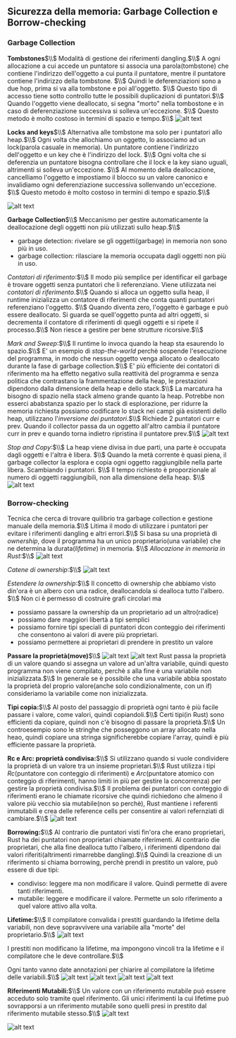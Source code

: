 ## Sicurezza della memoria: Garbage Collection e Borrow-checking
### Garbage Collection
**Tombstones**$\\$
Modalità di gestione dei riferimenti dangling.$\\$
A ogni allocazione a cui accede un puntatore si associa una parola(tombstone) che contiene l'indirizzo dell'oggetto a cui punta il puntatore, mentre il puntatore contiene l'indirizzo della tombstone. $\\$
Quindi le deferenziazioni sono a due hop, prima si va alla tombstone e poi all'oggetto. $\\$
Questo tipo di accesso tiene sotto controllo tutte le possibili duplicazioni di puntatori.$\\$
Quando l'oggetto viene deallocato, si segna "morto" nella tombostone e in caso di deferenziazione successiva si solleva un'eccezione. $\\$
Questo metodo è molto costoso in termini di spazio e tempo.$\\$
![alt text](image-263.png)

**Locks and keys**$\\$
Alternativa alle tombstone ma solo per i puntatori allo heap.$\\$
Ogni volta che allochiamo un oggetto, lo associamo ad un lock(parola casuale in memoria). Un puntatore contiene l'indirizzo dell'oggetto e un key che è l'indirizzo del lock. $\\$
Ogni volta che si deferenzia un puntatore bisogna controllare che il lock e la key siano uguali, altrimenti si solleva un'eccezione. $\\$
Al momento della deallocazione, cancelliamo l'oggetto e impostiamo il blocco su un valore canonico e invalidiamo ogni deferenziazione successiva sollenvando un'eccezione. $\\$
Questo metodo è molto costoso in termini di tempo e spazio.$\\$

![alt text](image-264.png)

**Garbage Collection**$\\$
Meccanismo per gestire automaticamente la deallocazione degli oggetti non più utilizzati sullo heap.$\\$
- garbage detection: rivelare se gli oggetti(garbage) in memoria non sono più in uso.
- garbage collection: rilasciare la memoria occupata dagli oggetti non più in uso.

*Contatori di riferimento*:$\\$
Il modo più semplice per identificar eil garbage è trovare oggetti senza puntatori che li referenziano. Viene utilizzata nei *contatori di riferimento*.$\\$
Quando si alloca un oggetto sulla heap, il runtime inizializza un contatore di riferimenti che conta quanti puntatori referenziano l'oggetto. $\\$
Quando diventa zero, l'oggetto è garbage e può essere deallocato. Si guarda se quell'oggetto punta ad altri oggetti, si decrementa il contatore di riferimenti di quegli oggetti e si ripete il processo.$\\$
Non riesce a gestire per bene strutture ricorsive.$\\$

*Mark and Sweep*:$\\$
Il runtime lo invoca quando la heap sta esaurendo lo spazio.$\\$
E' un esempio di *stop-the-world* perchè sospende l'esecuzione del programma, in modo che nessun oggetto venga allocato o deallocato durante la fase di garbage collection.$\\$
E' più efficiente dei contatori di riferimento ma ha effetto negativo sulla reattività del programma e senza politica che contrastano la frammentazione della heap, le prestazioni dipendono dalla dimensione della heap e dello stack.$\\$
La marcatura ha bisogno di spazio nella stack almeno grande quanto la heap. Potrebbe non esserci ababstanza spazio per lo stack di esplorazione, per ridurre la memoria richiesta possiamo codificare lo stack nei campi già esistenti dello heap, utilizzano l'*inversione dei puntatori*.$\\$
Richiede 2 puntatori curr e prev. Quando il collector passa da un oggetto all'altro cambia il puntatore curr in prev e quando torna indietro ripristina il puntatore prev.$\\$
![alt text](image-266.png)

*Stop and Copy*:$\\$
La heap viene divisa in due parti, una parte è occupata dagli oggetti e l'altra è libera. $\\$
Quando la metà corrente è quasi piena, il garbage collector la esplora e copia ogni oggetto raggiungibile nella parte libera. Scambiando i puntatori. $\\$
Il tempo richiesto è proporzionale al numero di oggetti raggiungibili, non alla dimensione della heap. $\\$
![alt text](image-265.png)

### Borrow-checking
Tecnica che cerca di trovare quilibrio tra garbage collection e gestione manuale della memoria.$\\$
Litima il modo di utilizzare i puntatori per evitare i riferimenti dangling e altri errori.$\\$
Si basa su una proprietà di *ownership*, dove il programma ha un unico proprietario(una variabile) che ne determina la durata(*lifetime*) in memoria. $\\$
*Allocazione in memoria in Rust*:$\\$
![alt text](image-267.png)

*Catene di ownership*:$\\$
![alt text](image-268.png)

*Estendere la ownership*:$\\$
Il concetto di ownership che abbiamo visto din'ora è un albero con una radice, deallocandola si dealloca tutto l'albero. $\\$
Non ci è permesso di costruire grafi circolari ma
- possiamo passare la ownership da un proprietario ad un altro(radice)
- possiamo dare maggiori libertà a tipi semplici
- possiamo fornire tipi speciali di puntatori dcon conteggio dei riferimenti che consentono ai valori di avere più proprietari.
- possiamo permettere ai proprietari di prendere in prestito un valore

**Passare la proprietà(move)**$\\$
![alt text](image-270.png)
![alt text](image-269.png)
Rust passa la proprietà di un valore quando si assegna un valore ad un'altra variabile, quindi questo programma non viene compilato, perchè $s$ alla fine è una variabile non inizializzata.$\\$
In generale se è possibile che una variabile abbia spostato la proprietà del proprio valore(anche solo condizionalmente, con un if) consideriamo la variabile come non inizializzata.

**Tipi copia:**$\\$
Al posto del passaggio di proprietà ogni tanto è più facile passare i valore, come valori, quindi copiandoli.$\\$
Certi tipi(in Rust) sono efficienti da copiare, quindi non c'è bisogno di passare la proprietà.$\\$
Un controesempio sono le stringhe che posseggono un array allocato nella heao, quindi copiare una stringa significherebbe copiare l'array, quindi è più efficiente passare la proprietà.

**Rc e Arc: proprietà condivisa:**$\\$
Si utilizzano quando si vuole condividere la proprietà di un valore tra un insieme proprietari.$\\$
Rust utilizza i tipi $Rc$(puntatore con conteggio di riferimenti) e $Arc$(puntatore atomico con conteggio di riferimenti, hanno limiti in più per gestire la concorrenza) per gestire la proprietà condivisa.$\\$
Il problema dei puntatori con conteggio di riferimenti erano le chiamate ricorsive che quindi richiedono che almeno il valore più vecchio sia mutabile(non so perchè), Rust mantiene i referenti immutabili e crea delle reference cells per consentire ai valori refernziati di cambiare.$\\$
![alt text](image-271.png)

**Borrowing:**$\\$
Al contrario die puntatori visti fin'ora che erano proprietari, Rust ha dei puntatori non proprietari chiamate riferimenti. Al contrario die proprietari, che alla fine dealloca tutto l'albero, i riferimenti dipendono dai valori riferiti(altrimenti rimarrebbe dangling).$\\$
Quindi la creazione di un riferimento si chiama borrowing, perchè prendi in prestito un valore, può essere di due tipi:
- condiviso: leggere ma non modificare il valore. Quindi permette di avere tanti riferimenti.
- mutabile: leggere e modificare il valore. Permette un solo riferimento a quel valore attivo alla volta.

**Lifetime:**$\\$
Il compilatore convalida i prestiti guardando la lifetime della variabili, non deve sopravvivere una variabile alla "morte" del proprietario.$\\$
![alt text](image-274.png)

I prestiti non modificano la lifetime, ma impongono vincoli tra la lifetime e il compilatore che le deve controllare.$\\$

Ogni tanto vanno date annotazioni per chiarire al compilatore la lifetime delle variabili.$\\$
![alt text](image-275.png)
![alt text](image-276.png)
![alt text](image-277.png)
![alt text](image-278.png)

**Riferimenti Mutabili:**$\\$
Un valore con un riferimento mutabile può essere acceduto solo tramite quel riferimento. Gli unici riferimenti la cui lifetime può sovrapporsi a un riferimento mutabile sono quelli presi in prestito dal riferimento mutabile stesso.$\\$
![alt text](image-273.png)

![alt text](image-272.png)